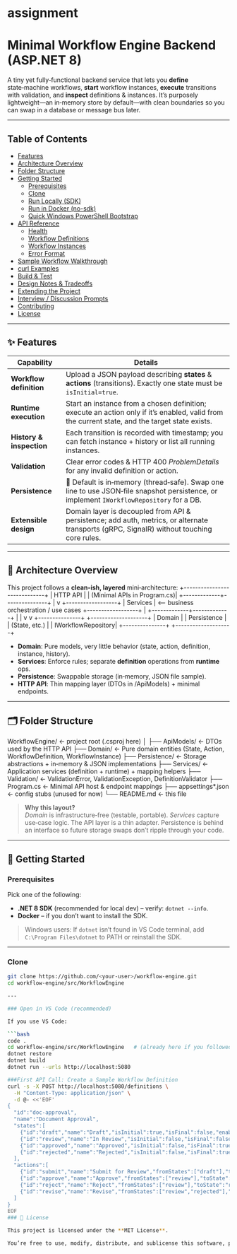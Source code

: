 # assignment



# Minimal Workflow Engine Backend (ASP.NET 8)

A tiny yet fully‑functional backend service that lets you **define** state‑machine workflows, **start** workflow instances, **execute** transitions with validation, and **inspect** definitions & instances. It’s purposely lightweight—an in‑memory store by default—with clean boundaries so you can swap in a database or message bus later.

---

## Table of Contents
- [Features](#-features)
- [Architecture Overview](#-architecture-overview)
- [Folder Structure](#️-folder-structure)
- [Getting Started](#-getting-started)
  - [Prerequisites](#prerequisites)
  - [Clone](#clone)
  - [Run Locally (SDK)](#run-locally-sdk)
  - [Run in Docker (no-sdk)](#run-in-docker-no-sdk)
  - [Quick Windows PowerShell Bootstrap](#quick-windows-powershell-bootstrap)
- [API Reference](#-api-reference)
  - [Health](#health)
  - [Workflow Definitions](#workflow-definitions)
  - [Workflow Instances](#workflow-instances)
  - [Error Format](#error-format)
- [Sample Workflow Walkthrough](#-sample-workflow-walkthrough)
- [curl Examples](#curl-examples)
- [Build & Test](#-build--test)
- [Design Notes & Tradeoffs](#-design-notes--tradeoffs)
- [Extending the Project](#-extending-the-project)
- [Interview / Discussion Prompts](#-interview--discussion-prompts)
- [Contributing](#-contributing)
- [License](#-license)

---

## ✨ Features

| Capability | Details |
|------------|---------|
| **Workflow definition** | Upload a JSON payload describing **states** & **actions** (transitions). Exactly one state must be `isInitial=true`. |
| **Runtime execution**   | Start an instance from a chosen definition; execute an action only if it’s enabled, valid from the current state, and the target state exists. |
| **History & inspection** | Each transition is recorded with timestamp; you can fetch instance + history or list all running instances. |
| **Validation** | Clear error codes & HTTP 400 *ProblemDetails* for any invalid definition or action. |
| **Persistence** | 🔌 Default is in‑memory (thread‑safe). Swap one line to use JSON‑file snapshot persistence, or implement `IWorkflowRepository` for a DB. |
| **Extensible design** | Domain layer is decoupled from API & persistence; add auth, metrics, or alternate transports (gRPC, SignalR) without touching core rules. |

---

## 🧠 Architecture Overview

This project follows a **clean-ish, layered** mini‑architecture:
      +-----------------------------+
      |         HTTP API            |
      | (Minimal APIs in Program.cs)|
      +-------------+---------------+
                    |
                    v
           +------------------+
           |   Services       |  <-- business orchestration / use cases
           +------------------+
                    |
      +-------------+-------------+
      |                           |
      v                           v
      +---------------+ +--------------------+
| Domain | | Persistence |
| (State, etc.) | | IWorkflowRepository|
+---------------+ +--------------------+

- **Domain**: Pure models, very little behavior (state, action, definition, instance, history).
- **Services**: Enforce rules; separate **definition** operations from **runtime** ops.
- **Persistence**: Swappable storage (in‑memory, JSON file sample).
- **HTTP API**: Thin mapping layer (DTOs in /ApiModels) + minimal endpoints.

---

## 🗂️ Folder Structure
WorkflowEngine/ ← project root (.csproj here)
│
├── ApiModels/ ← DTOs used by the HTTP API
├── Domain/ ← Pure domain entities (State, Action, WorkflowDefinition, WorkflowInstance)
├── Persistence/ ← Storage abstractions + in‑memory & JSON implementations
├── Services/ ← Application services (definition + runtime) + mapping helpers
├── Validation/ ← ValidationError, ValidationException, DefinitionValidator
├── Program.cs ← Minimal API host & endpoint mappings
├── appsettings*.json ← config stubs (unused for now)
└── README.md ← this file


> **Why this layout?**  
> *Domain* is infrastructure‑free (testable, portable). *Services* capture use‑case logic. The API layer is a thin adapter. Persistence is behind an interface so future storage swaps don’t ripple through your code.

---

## 🚀 Getting Started

### Prerequisites
Pick one of the following:
- **.NET 8 SDK** (recommended for local dev) – verify: `dotnet --info`.
- **Docker** – if you don’t want to install the SDK.

> Windows users: If `dotnet` isn’t found in VS Code terminal, add `C:\Program Files\dotnet` to PATH or reinstall the SDK.

---

### Clone

```bash
git clone https://github.com/<your-user>/workflow-engine.git
cd workflow-engine/src/WorkflowEngine

---

### Open in VS Code (recommended)

If you use VS Code:

```bash
code .
cd workflow-engine/src/WorkflowEngine   # (already here if you followed clone steps)
dotnet restore
dotnet build
dotnet run --urls http://localhost:5080

###First API Call: Create a Sample Workflow Definition
curl -s -X POST http://localhost:5080/definitions \
  -H "Content-Type: application/json" \
  -d @- <<'EOF'
{
  "id":"doc-approval",
  "name":"Document Approval",
  "states":[
    {"id":"draft","name":"Draft","isInitial":true,"isFinal":false,"enabled":true},
    {"id":"review","name":"In Review","isInitial":false,"isFinal":false,"enabled":true},
    {"id":"approved","name":"Approved","isInitial":false,"isFinal":true,"enabled":true},
    {"id":"rejected","name":"Rejected","isInitial":false,"isFinal":true,"enabled":true}
  ],
  "actions":[
    {"id":"submit","name":"Submit for Review","fromStates":["draft"],"toState":"review","enabled":true},
    {"id":"approve","name":"Approve","fromStates":["review"],"toState":"approved","enabled":true},
    {"id":"reject","name":"Reject","fromStates":["review"],"toState":"rejected","enabled":true},
    {"id":"revise","name":"Revise","fromStates":["review","rejected"],"toState":"draft","enabled":true}
  ]
}
EOF
### 📄 License

This project is licensed under the **MIT License**.

You’re free to use, modify, distribute, and sublicense this software, provided you include the copyright and license notice in copies.


